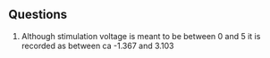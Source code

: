 ## Questions

1. Although stimulation voltage is meant to be between 0 and 5 it is recorded as between ca -1.367 and 3.103
